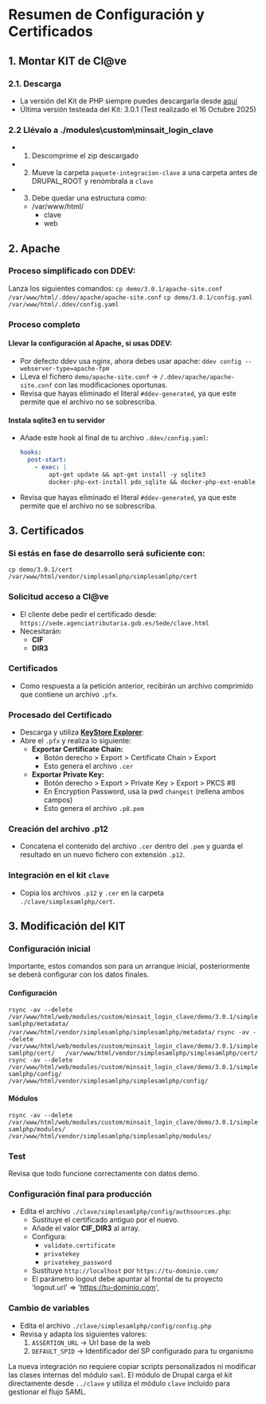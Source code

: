# Resumen de Configuración y Certificados

## 1. Montar KIT de Cl@ve

### 2.1. Descarga
- La versión del Kit de PHP siempre puedes descargarla desde [aquí](https://administracionelectronica.gob.es/ctt/verPestanaDescargas.htm?idIniciativa=clave)
- Última versión testeada del Kit: 3.0.1 (Test realizado el 16 Octubre 2025)

### 2.2 Llévalo a ./modules\custom\minsait_login_clave
- 1. Descomprime el zip descargado
- 2. Mueve la carpeta `paquete-integracion-clave` a una carpeta antes de DRUPAL_ROOT y renómbrala a `clave`
- 3. Debe quedar una estructura como:
  - /var/www/html/
    - clave
    - web

## 2. Apache

### Proceso simplificado con DDEV:
Lanza los siguientes comandos:
`cp demo/3.0.1/apache-site.conf /var/www/html/.ddev/apache/apache-site.conf`
`cp demo/3.0.1/config.yaml /var/www/html/.ddev/config.yaml`

### Proceso completo
#### Llevar la configuración al Apache, si usas DDEV:
- Por defecto ddev usa nginx, ahora debes usar apache: `ddev config --webserver-type=apache-fpm`
- LLeva el fichero `demo/apache-site.conf` -> `/.ddev/apache/apache-site.conf` con las modificaciones oportunas.
- Revisa que hayas eliminado el literal `#ddev-generated`, ya que este permite que el archivo no se sobrescriba.

#### Instala sqlite3 en tu servidor
- Añade este hook al final de tu archivo `.ddev/config.yaml`:
  ```yaml
  hooks:
    post-start:
      - exec: |
          apt-get update && apt-get install -y sqlite3
          docker-php-ext-install pdo_sqlite && docker-php-ext-enable pdo_sqlite
  ```
- Revisa que hayas eliminado el literal `#ddev-generated`, ya que este permite que el archivo no se sobrescriba.


## 3. Certificados

### Si estás en fase de desarrollo será suficiente con:
`cp demo/3.0.1/cert /var/www/html/vendor/simplesamlphp/simplesamlphp/cert`

### Solicitud acceso a Cl@ve
- El cliente debe pedir el certificado desde:  
  `https://sede.agenciatributaria.gob.es/Sede/clave.html`
- Necesitarán:
  - **CIF**
  - **DIR3**

### Certificados
- Como respuesta a la petición anterior, recibirán un archivo comprimido que contiene un archivo `.pfx`.

### Procesado del Certificado
- Descarga y utiliza **[KeyStore Explorer](https://keystore-explorer.org/downloads.html)**:
- Abre el `.pfx` y realiza lo siguiente:
  - **Exportar Certificate Chain:**
    - Botón derecho > Export > Certificate Chain > Export  
    - Esto genera el archivo `.cer`
  - **Exportar Private Key:**
    - Botón derecho > Export > Private Key > Export > PKCS #8  
    - En Encryption Password, usa la pwd `changeit` (rellena ambos campos)  
    - Esto genera el archivo `.p8.pem`

### Creación del archivo .p12
- Concatena el contenido del archivo `.cer` dentro del `.pem` y guarda el resultado en un nuevo fichero con extensión `.p12`.

### Integración en el kit `clave`
- Copia los archivos `.p12` y `.cer` en la carpeta `./clave/simplesamlphp/cert`.

## 3. Modificación del KIT

### Configuración inicial

Importante, estos comandos son para un arranque inicial, posteriormente se deberá configurar con los datos finales.

#### Configuración
`rsync -av --delete /var/www/html/web/modules/custom/minsait_login_clave/demo/3.0.1/simplesamlphp/metadata/   /var/www/html/vendor/simplesamlphp/simplesamlphp/metadata/`
`rsync -av --delete /var/www/html/web/modules/custom/minsait_login_clave/demo/3.0.1/simplesamlphp/cert/   /var/www/html/vendor/simplesamlphp/simplesamlphp/cert/`
`rsync -av --delete /var/www/html/web/modules/custom/minsait_login_clave/demo/3.0.1/simplesamlphp/config/   /var/www/html/vendor/simplesamlphp/simplesamlphp/config/`

#### Módulos
`rsync -av --delete /var/www/html/web/modules/custom/minsait_login_clave/demo/3.0.1/simplesamlphp/modules/   /var/www/html/vendor/simplesamlphp/simplesamlphp/modules/`

### Test
Revisa que todo funcione correctamente con datos demo.

### Configuración final para producción
- Edita el archivo `./clave/simplesamlphp/config/authsources.php`:
  - Sustituye el certificado antiguo por el nuevo.
  - Añade el valor **CIF_DIR3** al array.
  - Configura:
    - `validate.certificate`
    - `privatekey`
    - `privatekey_password`
  - Sustituye `http://localhost` por `https://tu-dominio.com/`
  - El parámetro logout debe apuntar al frontal de tu proyecto
    'logout.url' => 'https://tu-dominio.com',

### Cambio de variables
- Edita el archivo `./clave/simplesamlphp/config/config.php`
- Revisa y adapta los siguientes valores:
    1. `ASSERTION_URL` -> Url base de la web
    2. `DEFAULT_SPID` -> Identificador del SP configurado para tu organismo

La nueva integración no requiere copiar scripts personalizados ni modificar las clases internas del módulo `saml`. El módulo de Drupal carga el kit directamente desde `../clave` y utiliza el módulo `clave` incluido para gestionar el flujo SAML.
